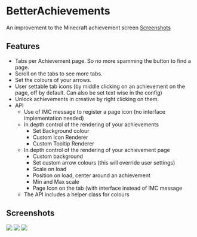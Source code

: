 # BetterAchievements
An improvement to the Minecraft achievement screen
[Screenshots](#screenshots)

## Features
* Tabs per Achievement page. So no more spamming the button to find a page.
* Scroll on the tabs to see more tabs.
* Set the colours of your arrows.
* User settable tab icons (by middle clicking on an achievement on the page, off by default. Can also be set text wise in the config)
* Unlock achievements in creative by right clicking on them.
* API
    * Use of IMC message to register a page icon (no interface implementation needed)
    * In depth control of the rendering of your achievements
        * Set Background colour
        * Custom Icon Renderer
        * Custom Tooltip Renderer
    * In depth control of the rendering of your achievement page
        * Custom background
        * Set custom arrow colours (this will override user settings)
        * Scale on load
        * Position on load, center around an achievement
        * Min and Max scale
        * Page Icon on the tab (with interface instead of IMC message
    * The API includes a helper class for colours
        
## Screenshots
![](http://puu.sh/k3rCx/fa12b26861.png)
![](http://i.imgur.com/Njeh2Is.png)
![](http://puu.sh/klxix/55822a49a2.gif)
